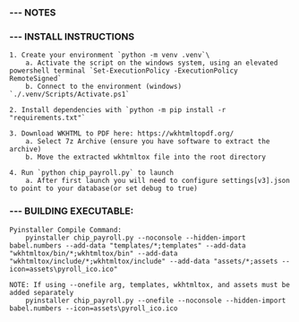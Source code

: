
### --- NOTES

### --- INSTALL INSTRUCTIONS

    1. Create your environment `python -m venv .venv`\
        a. Activate the script on the windows system, using an elevated powershell terminal `Set-ExecutionPolicy -ExecutionPolicy RemoteSigned`
        b. Connect to the environment (windows) `./.venv/Scripts/Activate.ps1`

    2. Install dependencies with `python -m pip install -r "requirements.txt"`

    3. Download WKHTML to PDF here: https://wkhtmltopdf.org/ 
        a. Select 7z Archive (ensure you have software to extract the archive)
        b. Move the extracted wkhtmltox file into the root directory

    4. Run `python chip_payroll.py` to launch
        a. After first launch you will need to configure settings[v3].json to point to your database(or set debug to true)

### --- BUILDING EXECUTABLE:

    Pyinstaller Compile Command: 
        pyinstaller chip_payroll.py --noconsole --hidden-import babel.numbers --add-data "templates/*;templates" --add-data "wkhtmltox/bin/*;wkhtmltox/bin" --add-data "wkhtmltox/include/*;wkhtmltox/include" --add-data "assets/*;assets --icon=assets\pyroll_ico.ico"

    NOTE: If using --onefile arg, templates, wkhtmltox, and assets must be added separately
        pyinstaller chip_payroll.py --onefile --noconsole --hidden-import babel.numbers --icon=assets\pyroll_ico.ico